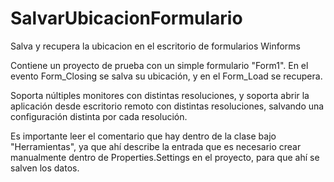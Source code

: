 # SalvarUbicacionFormulario
Salva y recupera la ubicacion en el escritorio de formularios Winforms

Contiene un proyecto de prueba con un simple formulario "Form1". En el evento Form_Closing se salva su ubicación, y en el Form_Load se recupera.

Soporta núltiples monitores con distintas resoluciones, y soporta abrir la aplicación desde escritorio remoto con distintas resoluciones, salvando una configuración distinta por cada resolución.

Es importante leer el comentario que hay dentro de la clase bajo "Herramientas", ya que ahí describe la entrada que es necesario crear manualmente dentro de Properties.Settings en el proyecto, para que ahí se salven los datos.

